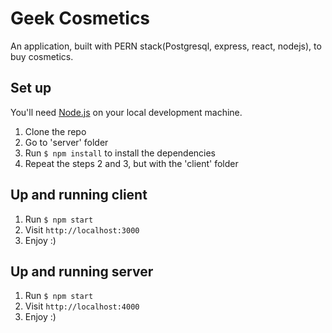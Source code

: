 # Geek Cosmetics

An application, built with PERN stack(Postgresql, express, react, nodejs), to buy cosmetics.

## Set up

You'll need [Node.js](https://nodejs.org/) on your local development machine.

1. Clone the repo
2. Go to 'server' folder
3. Run `$ npm install` to install the dependencies
4. Repeat the steps 2 and 3, but with the 'client' folder

## Up and running client

1. Run `$ npm start`
2. Visit `http://localhost:3000`
3. Enjoy :)

## Up and running server

1. Run `$ npm start`
2. Visit `http://localhost:4000`
3. Enjoy :)
